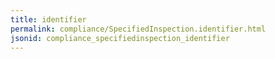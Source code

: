 ```yaml
---
title: identifier
permalink: compliance/SpecifiedInspection.identifier.html
jsonid: compliance_specifiedinspection_identifier
---
```

